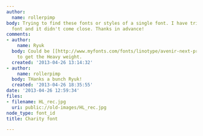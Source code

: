 ```yaml
---
author:
  name: rollerpimp
body: Trying to find these fonts or styles of a single font. I have tried what the
  font and it didn't come close. Thanks in advance!
comments:
- author:
    name: Ryuk
  body: Could be [[http://www.myfonts.com/fonts/linotype/avenir-next-pro|Avenir Next]]
    to get the Heavy weight.
  created: '2013-04-26 13:14:32'
- author:
    name: rollerpimp
  body: THanks a bunch Ryuk!
  created: '2013-04-26 18:35:55'
date: '2013-04-26 12:59:34'
files:
- filename: HL_rec.jpg
  uri: public://old-images/HL_rec.jpg
node_type: font_id
title: Charity font

---
```

